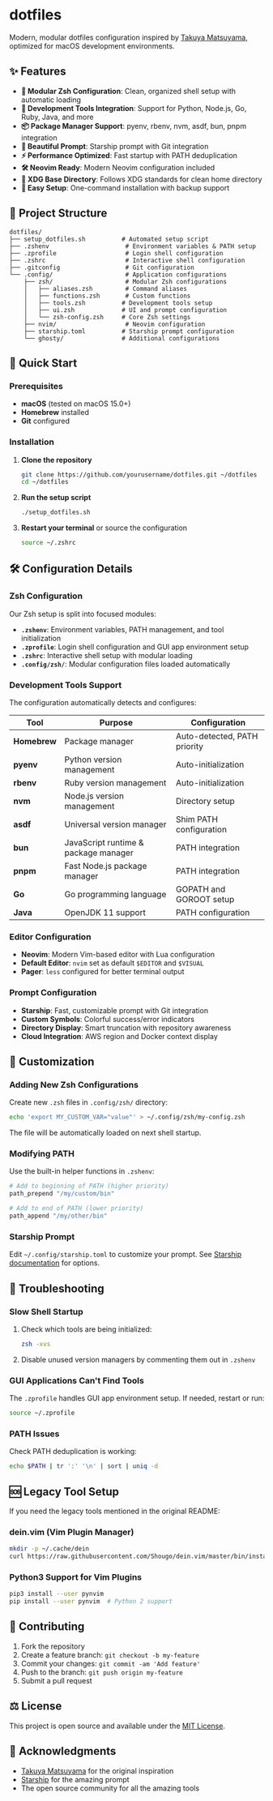 # dotfiles

Modern, modular dotfiles configuration inspired by [Takuya Matsuyama](https://github.com/craftzdog/dotfiles-public), optimized for macOS development environments.

## ✨ Features

- **🔧 Modular Zsh Configuration**: Clean, organized shell setup with automatic loading
- **🚀 Development Tools Integration**: Support for Python, Node.js, Go, Ruby, Java, and more
- **📦 Package Manager Support**: pyenv, rbenv, nvm, asdf, bun, pnpm integration
- **🎨 Beautiful Prompt**: Starship prompt with Git integration
- **⚡ Performance Optimized**: Fast startup with PATH deduplication
- **🛠️ Neovim Ready**: Modern Neovim configuration included
- **🎯 XDG Base Directory**: Follows XDG standards for clean home directory
- **🔄 Easy Setup**: One-command installation with backup support

## 📁 Project Structure

```
dotfiles/
├── setup_dotfiles.sh          # Automated setup script
├── .zshenv                     # Environment variables & PATH setup
├── .zprofile                   # Login shell configuration
├── .zshrc                      # Interactive shell configuration
├── .gitconfig                  # Git configuration
└── .config/                    # Application configurations
    ├── zsh/                    # Modular Zsh configurations
    │   ├── aliases.zsh         # Command aliases
    │   ├── functions.zsh       # Custom functions
    │   ├── tools.zsh          # Development tools setup
    │   ├── ui.zsh             # UI and prompt configuration
    │   └── zsh-config.zsh     # Core Zsh settings
    ├── nvim/                   # Neovim configuration
    ├── starship.toml          # Starship prompt configuration
    └── ghosty/                # Additional configurations
```

## 🚀 Quick Start

### Prerequisites

- **macOS** (tested on macOS 15.0+)
- **Homebrew** installed
- **Git** configured

### Installation

1. **Clone the repository**
   ```bash
   git clone https://github.com/yourusername/dotfiles.git ~/dotfiles
   cd ~/dotfiles
   ```

2. **Run the setup script**
   ```bash
   ./setup_dotfiles.sh
   ```

3. **Restart your terminal** or source the configuration
   ```bash
   source ~/.zshrc
   ```

## 🛠️ Configuration Details

### Zsh Configuration

Our Zsh setup is split into focused modules:

- **`.zshenv`**: Environment variables, PATH management, and tool initialization
- **`.zprofile`**: Login shell configuration and GUI app environment setup
- **`.zshrc`**: Interactive shell setup with modular loading
- **`.config/zsh/`**: Modular configuration files loaded automatically

### Development Tools Support

The configuration automatically detects and configures:

| Tool | Purpose | Configuration |
|------|---------|---------------|
| **Homebrew** | Package manager | Auto-detected, PATH priority |
| **pyenv** | Python version management | Auto-initialization |
| **rbenv** | Ruby version management | Auto-initialization |
| **nvm** | Node.js version management | Directory setup |
| **asdf** | Universal version manager | Shim PATH configuration |
| **bun** | JavaScript runtime & package manager | PATH integration |
| **pnpm** | Fast Node.js package manager | PATH integration |
| **Go** | Go programming language | GOPATH and GOROOT setup |
| **Java** | OpenJDK 11 support | PATH configuration |

### Editor Configuration

- **Neovim**: Modern Vim-based editor with Lua configuration
- **Default Editor**: `nvim` set as default `$EDITOR` and `$VISUAL`
- **Pager**: `less` configured for better terminal output

### Prompt Configuration

- **Starship**: Fast, customizable prompt with Git integration
- **Custom Symbols**: Colorful success/error indicators
- **Directory Display**: Smart truncation with repository awareness
- **Cloud Integration**: AWS region and Docker context display

## 📝 Customization

### Adding New Zsh Configurations

Create new `.zsh` files in `.config/zsh/` directory:

```bash
echo 'export MY_CUSTOM_VAR="value"' > ~/.config/zsh/my-config.zsh
```

The file will be automatically loaded on next shell startup.

### Modifying PATH

Use the built-in helper functions in `.zshenv`:

```bash
# Add to beginning of PATH (higher priority)
path_prepend "/my/custom/bin"

# Add to end of PATH (lower priority)  
path_append "/my/other/bin"
```

### Starship Prompt

Edit `~/.config/starship.toml` to customize your prompt. See [Starship documentation](https://starship.rs/config/) for options.

## 🔧 Troubleshooting

### Slow Shell Startup

1. Check which tools are being initialized:
   ```bash
   zsh -xvs
   ```

2. Disable unused version managers by commenting them out in `.zshenv`

### GUI Applications Can't Find Tools

The `.zprofile` handles GUI app environment setup. If needed, restart or run:

```bash
source ~/.zprofile
```

### PATH Issues

Check PATH deduplication is working:

```bash
echo $PATH | tr ':' '\n' | sort | uniq -d
```

## 🆘 Legacy Tool Setup

If you need the legacy tools mentioned in the original README:

### dein.vim (Vim Plugin Manager)

```bash
mkdir -p ~/.cache/dein
curl https://raw.githubusercontent.com/Shougo/dein.vim/master/bin/installer.sh | sh -s ~/.cache/dein
```

### Python3 Support for Vim Plugins

```bash
pip3 install --user pynvim
pip install --user pynvim  # Python 2 support
```

## 🤝 Contributing

1. Fork the repository
2. Create a feature branch: `git checkout -b my-feature`
3. Commit your changes: `git commit -am 'Add feature'`
4. Push to the branch: `git push origin my-feature` 
5. Submit a pull request

## ⚖️ License

This project is open source and available under the [MIT License](LICENSE).

## 🙏 Acknowledgments

- [Takuya Matsuyama](https://github.com/craftzdog/dotfiles-public) for the original inspiration
- [Starship](https://starship.rs/) for the amazing prompt
- The open source community for all the amazing tools
